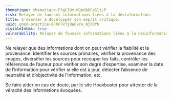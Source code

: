 ```yaml
---
thematique: thematique-F3gC3Ox-MJpGbDCgSltLP
risk: Relayer de fausses informations liées à la désinformation.
title: S’exercer à développer son esprit critique.
uuid: good-practice-0FhF7xTjOWCxYu_NjlOYk
visibleInCms: true
vulnerability: Relayer de fausses informations liées à la désinformation.
---
```


Ne relayer que des informations dont on peut vérifier la fiabilité et la provenance. Identifier les sources primaires, vérifier la provenance des images, diversifier les sources pour recouper les faits, contrôler les références de l’auteur pour vérifier son degré d’expertise, examiner la date de l’information pour vérifier si elle est à jour, détecter l’absence de neutralité et d’objectivité de l’information, etc. 

Se faire aider en cas de doute, par le site Hoaxbuster pour attester de la véracité des informations évoquées.